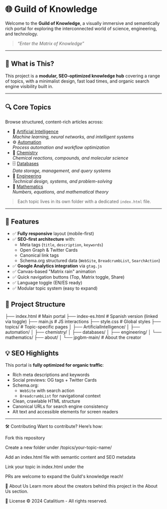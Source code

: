  # 🌐 Guild of Knowledge

Welcome to the **Guild of Knowledge**, a visually immersive and semantically rich portal for exploring the interconnected world of science, engineering, and technology.

> _“Enter the Matrix of Knowledge”_

---

## 🧠 What is This?

This project is a **modular, SEO-optimized knowledge hub** covering a range of topics, with a minimalist design, fast load times, and organic search engine visibility built in.

---

## 🔍 Core Topics

Browse structured, content-rich articles across:

- 🤖 [Artificial Intelligence](topics/ArtificialIntelligence/index.html)  
  _Machine learning, neural networks, and intelligent systems_
- ⚙️ [Automation](topics/automation/index.html)  
  _Process automation and workflow optimization_
- 🧪 [Chemistry](topics/chemistry/index.html)  
  _Chemical reactions, compounds, and molecular science_
- 🗄️ [Databases](topics/databases/index.html)  
  _Data storage, management, and query systems_
- 🔧 [Engineering](topics/engineering/index.html)  
  _Technical design, systems, and problem-solving_
- 📐 [Mathematics](topics/mathematics/index.html)  
  _Numbers, equations, and mathematical theory_

> Each topic lives in its own folder with a dedicated `index.html` file.

---

## 🚀 Features

- ✅ **Fully responsive** layout (mobile-first)
- ✅ **SEO-first architecture** with:
  - Meta tags (`title`, `description`, `keywords`)
  - Open Graph & Twitter Cards
  - Canonical link tags
  - Schema.org structured data (`WebSite`, `BreadcrumbList`, `SearchAction`)
- ✅ **Google Analytics integration** via `gtag.js`
- ✅ Canvas-based "Matrix rain" animation
- ✅ Quick navigation buttons (Top, Matrix toggle, Share)
- ✅ Language toggle (EN/ES ready)
- ✅ Modular topic system (easy to expand)

## 📂 Project Structure

├── index.html # Main portal
├── index-es.html # Spanish version (linked via toggle)
├── main.js # JS interactions
├── style.css # Global styles
├── topics/ # Topic-specific pages
│ ├── ArtificialIntelligence/
│ ├── automation/
│ ├── chemistry/
│ ├── databases/
│ ├── engineering/
│ └── mathematics/
├── about/
│ └── jpgbm-main/ # About the creator

## 💡 SEO Highlights

This portal is **fully optimized for organic traffic**:

- Rich meta descriptions and keywords
- Social previews: OG tags + Twitter Cards
- Schema.org:
  - `WebSite` with search action
  - `BreadcrumbList` for navigational context
- Clean, crawlable HTML structure
- Canonical URLs for search engine consistency
- Alt text and accessible elements for screen readers

---

🛠️ Contributing
Want to contribute? Here’s how:

Fork this repository

Create a new folder under /topics/your-topic-name/

Add an index.html file with semantic content and SEO metadata

Link your topic in index.html under the <section class="knowledge-section">

PRs are welcome to expand the Guild's knowledge reach!

👤 About Us
Learn more about the creators behind this project in the About Us section.

📜 License
© 2024 Catalitium - All rights reserved.
